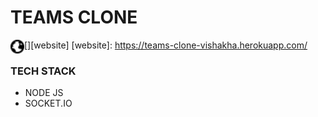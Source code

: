 # TEAMS CLONE
[<img align="left" alt="codeSTACKr.com" width="22px" src="https://raw.githubusercontent.com/iconic/open-iconic/master/svg/globe.svg" />][website]
[website]: https://teams-clone-vishakha.herokuapp.com/

### TECH STACK
- NODE JS
- SOCKET.IO